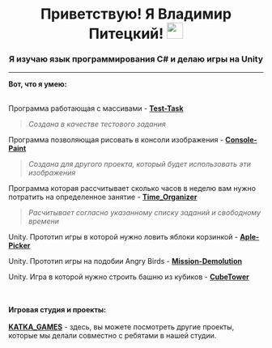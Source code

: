 <h1 align="center">Приветствую! Я Владимир Питецкий!
<img src="https://github.com/blackcater/blackcater/raw/main/images/Hi.gif" height="32"/></h1>
<h3 align="center">Я изучаю язык программирования C# и делаю игры на Unity</h3>

***

**Вот, что я умею:**
<br></br>

Программа работающая с массивами - **<a href="https://github.com/wingofnight/tes-task" target="_blank">Test-Task</a>** 
>*Создана в качестве тестового задания*

Программа позволяющая рисовать в консоли изображения - **<a href="https://github.com/wingofnight/Console_Paint" target="_blank">Console-Paint</a>** 

>*Создана для другого проекта, который будет использовать эти изображения*

Программа которая рассчитывает сколько часов в неделю вам нужно потратить на определенное занятие - **<a href="https://github.com/wingofnight/Time_Organizer" target="_blank">Time_Organizer</a>** 
>*Расчитывает согласно указанному списку заданий и свободному времени*

Unity. Прототип игры в которой нужно ловить яблоки корзинкой  - **<a href="https://github.com/wingofnight/Aple-Picker" target="_blank">Aple-Picker</a>** 

Unity. Прототип игры на подобии Angry Birds  - **<a href="https://github.com/wingofnight/Mission-Demolution" target="_blank">Mission-Demolution</a>** 

Unity. Игра в которой нужно строить башню из кубиков - **<a href="https://github.com/wingofnight/CubeTower" target="_blank">CubeTower</a>**

<br></br>
**Игровая студия и проекты:**
<br></br>
 **<a href="https://vk.link/katkagames" target="_blank">KATKA_GAMES</a>**  - здесь, вы можете посмотреть другие проекты, которые мы делали совместно с ребятами в нашей студии.  
